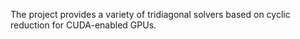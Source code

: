 The project provides a variety of tridiagonal solvers based on cyclic reduction for CUDA-enabled GPUs.